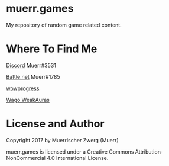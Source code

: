 # muerr.games

My repository of random game related content.

# Where To Find Me

[Discord](http://discordapp.com/) Muerr#3531

[Battle.net](https://us.battle.net) Muerr#1785

[wowprogress](https://www.wowprogress.com/user/Muerr)

[Wago WeakAuras](https://wago.io/p/Muerr)

# License and Author

Copyright 2017 by Muerrischer Zwerg (Muerr)

muerr.games is licensed under a Creative Commons Attribution-NonCommercial 4.0 International License.
